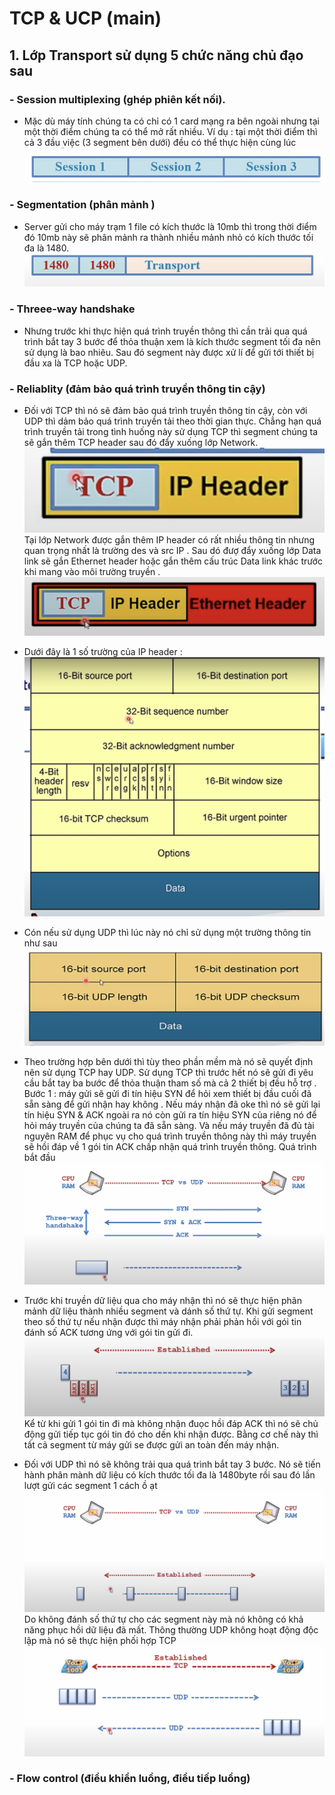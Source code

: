 # TCP & UCP (main)

## 1. Lớp Transport sử dụng 5 chức năng chủ đạo sau
### -   Session multiplexing (ghép phiên kết nối).
-   Mặc dù máy tính chúng ta có chỉ có 1 card mạng ra bên ngoài nhưng tại một thời điểm chúng ta có thể mở rất nhiều. Ví dụ : tại một thời điểm thì cả 3 đầu việc (3 segment bên dưới) đều có thể thực hiện cùng lúc 
![Alt text](<Screenshot 2023-09-03 at 18.45.25.png>)
### -   Segmentation (phân mảnh )
-    Server gửi cho máy trạm 1 file có kích thước là 10mb thì trong thời điểm đó 10mb này sẽ phân mảnh ra thành nhiều mảnh nhỏ có kích thước tối đa là 1480.![Alt text](<Screenshot 2023-09-03 at 18.48.10.png>)
### -   Threee-way handshake
-  Nhưng trước khi thực hiện quá trình truyền thông thì cần trải qua quá trình bắt tay 3 bước để thỏa thuận xem là kích thước segment tối đa nên sử dụng là bao nhiêu. Sau đó segment này được xử lí để gửi tới thiết bị đầu xa là TCP hoặc UDP. 
### -   Reliablity (đảm bảo quá trình truyền thông tin cậy)
-   Đối với TCP thì nó sẽ đảm bảo quá trình truyền thông tin cậy, còn với UDP thì dảm bảo quá trình truyền tải theo thời gian thực. Chẳng hạn quá trình truyền tải trong tình huống này sử dụng TCP thì segment chúng ta sẽ gắn thêm TCP header sau đó đẩy xuống lớp Network.![Alt text](<Screenshot 2023-09-03 at 18.56.27.png>) Tại lớp Network được gắn thêm IP header có rất nhiều thông tin nhưng quan trọng nhất là trường des và src IP . Sau dó đượ đẩy xuống lớp Data link sẽ gắn Ethernet header hoặc gắn thêm cấu trúc Data link khác trước khi mang vào môi trường truyền .![Alt text](<Screenshot 2023-09-03 at 18.56.11.png>) 
-   Dưới đây là 1 số trường của IP header : 
![Alt text](<Screenshot 2023-09-03 at 18.57.38.png>)
-    Cón nếu sử dụng UDP thì lúc này nó chỉ sử dụng một trường thông tin như sau ![Alt text](<Screenshot 2023-09-03 at 18.59.39.png>)

-   Theo trường hợp bên dưới thì tùy theo phần mềm mà nó sẽ quyết định nên sử dụng TCP hay UDP. Sử dụng TCP thì trước hết nó sẽ gửi đi yêu cầu bắt tay ba bước để thỏa thuận tham số mà cả 2 thiết bị đều hỗ trợ . Bước 1 : máy gửi sẽ gửi đi tín hiệu SYN để hỏi xem thiết bị đầu cuối đã sẵn sàng để gửi nhận hay không . Nếu máy nhận đã oke thì nó sẽ gửi lại tín hiệu SYN & ACK ngoài ra nó còn gửi ra tín hiệu SYN của riêng nó để hỏi máy truyền của chúng ta đã sẵn sàng. Và nếu máy truyền đã đủ tài nguyên RAM để phục vụ cho quá trình truyền thông này thì máy truyền sẽ hồi đáp về 1 gói tin ACK chấp nhận quá trình truyền thông. Quá trình bắt đầu 
![Alt text](<Screenshot 2023-09-03 at 19.07.49.png>)
-   Trước khi truyền dữ liệu qua cho máy nhận thì nó sẽ thực hiện phân mảnh dữ liệu thành nhiều segment và dánh số thứ tự. Khi gửi segment theo số thứ tự nếu nhận được thì máy nhận phải phản hồi với gói tin đánh số ACK tương ứng với gói tin gửi đi.  ![Alt text](<Screenshot 2023-09-03 at 19.11.23.png>)
Kể từ khi gửi 1 gói tin đi mà không nhận đuọc hồi đáp ACK thì nó sẽ chủ động gửi tiếp tục gói tin đó cho dến khi nhận được. Bằng cơ chế này thì tất cả segment từ máy gửi se được gửi an toàn đến máy nhận.
- Đối với UDP thì nó sẽ không trải qua quá trình bắt tay 3 bước. Nó sẽ tiến hành phân mành dữ liệu có kích thước tối đa là 1480byte rồi sau đó lần lượt gửi các segment 1 cách ồ ạt ![Alt text](<Screenshot 2023-09-03 at 19.15.02.png>)
Do không đánh số thứ tự cho các segment này mà nó không có khả năng phục hồi dữ liệu đã mất. Thông thường UDP không hoạt động độc lập mà nó sẽ thực hiện phối hợp TCP ![Alt text](<Screenshot 2023-09-03 at 19.16.21.png>) 
### -   Flow control (điều khiển luồng, điều tiếp luồng)